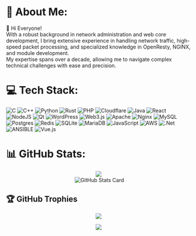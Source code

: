 # 💫 About Me:
👨 Hi Everyone!<br>With a robust background in network administration and web core development, I bring extensive experience in handling network traffic, high-speed packet processing, and specialized knowledge in OpenResty, NGINX, and module development. <br>My expertise spans over a decade, allowing me to navigate complex technical challenges with ease and precision.


# 💻 Tech Stack:
![C](https://img.shields.io/badge/c-%2300599C.svg?style=flat-square&logo=c&logoColor=white) ![C++](https://img.shields.io/badge/c++-%2300599C.svg?style=flat-square&logo=c%2B%2B&logoColor=white) ![Python](https://img.shields.io/badge/python-3670A0?style=flat-square&logo=python&logoColor=ffdd54) ![Rust](https://img.shields.io/badge/rust-%23000000.svg?style=flat-square&logo=rust&logoColor=white) ![PHP](https://img.shields.io/badge/php-%23777BB4.svg?style=flat-square&logo=php&logoColor=white) ![Cloudflare](https://img.shields.io/badge/Cloudflare-F38020?style=flat-square&logo=Cloudflare&logoColor=white) ![Java](https://img.shields.io/badge/java-%23ED8B00.svg?style=flat-square&logo=openjdk&logoColor=white) ![React](https://img.shields.io/badge/react-%2320232a.svg?style=flat-square&logo=react&logoColor=%2361DAFB) ![NodeJS](https://img.shields.io/badge/node.js-6DA55F?style=flat-square&logo=node.js&logoColor=white) ![Qt](https://img.shields.io/badge/Qt-%23217346.svg?style=flat-square&logo=Qt&logoColor=white) ![WordPress](https://img.shields.io/badge/WordPress-%23117AC9.svg?style=flat-square&logo=WordPress&logoColor=white) ![Web3.js](https://img.shields.io/badge/web3.js-F16822?style=flat-square&logo=web3.js&logoColor=white) ![Apache](https://img.shields.io/badge/apache-%23D42029.svg?style=flat-square&logo=apache&logoColor=white) ![Nginx](https://img.shields.io/badge/nginx-%23009639.svg?style=flat-square&logo=nginx&logoColor=white) ![MySQL](https://img.shields.io/badge/mysql-%2300000f.svg?style=flat-square&logo=mysql&logoColor=white) ![Postgres](https://img.shields.io/badge/postgres-%23316192.svg?style=flat-square&logo=postgresql&logoColor=white) ![Redis](https://img.shields.io/badge/redis-%23DD0031.svg?style=flat-square&logo=redis&logoColor=white) ![SQLite](https://img.shields.io/badge/sqlite-%2307405e.svg?style=flat-square&logo=sqlite&logoColor=white) ![MariaDB](https://img.shields.io/badge/MariaDB-003545?style=flat-square&logo=mariadb&logoColor=white) ![JavaScript](https://img.shields.io/badge/javascript-%23323330.svg?style=flat-square&logo=javascript&logoColor=%23F7DF1E) ![AWS](https://img.shields.io/badge/AWS-%23FF9900.svg?style=flat-square&logo=amazon-aws&logoColor=white) ![.Net](https://img.shields.io/badge/.NET-5C2D91?style=flat-square&logo=.net&logoColor=white) ![ANSIBLE](https://img.shields.io/badge/ansible-%231A1918.svg?style=flat-square&logo=ansible&logoColor=white) ![Vue.js](https://img.shields.io/badge/vue.js-%2335495e.svg?style=flat-square&logo=vuedotjs&logoColor=%234FC08D)

# 📊 GitHub Stats:

<p align="center">
  <img src="https://github-readme-stats.vercel.app/api/top-langs/?username=Bit-Warrior-X&theme=dark&hide_border=false&include_all_commits=true&count_private=true&layout=compact"><br/>
  <img src="https://github-readme-streak-stats.herokuapp.com/?user=Bit-Warrior-X&theme=dark&hide_border=false" alt="">
  <img src="https://github-readme-stats.vercel.app/api?username=Bit-Warrior-X&theme=dark&hide_border=false&include_all_commits=true&count_private=true" alt="GitHub Stats Card">
</p>

## 🏆 GitHub Trophies
<p align="center">
  <img src ="https://github-profile-trophy.vercel.app/?username=Bit-Warrior-X&theme=dark_dimmed&no-frame=false&no-bg=false&margin-w=4">
</p>

<p align="center">
  <img align="center" src="https://visitcount.itsvg.in/api?id=Bit-Warrior-X&label=Profile%20Views&color=8&icon=1&pretty=true" />
</p>
